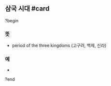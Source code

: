 ## 삼국 시대 #card
?begin
### 뜻
- period of the three kingdoms (고구려, 백제, 신라)
### 예
-
<!--SR:!2025-07-29,7,250-->
?end


